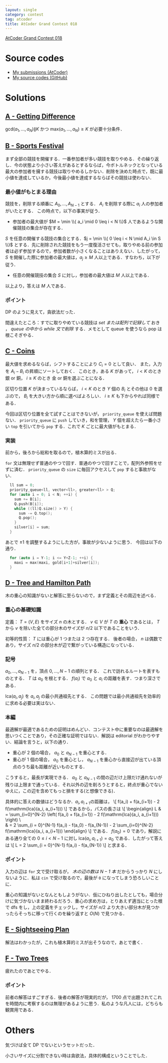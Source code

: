```yaml
---
layout: single
category: contest
tag: atcoder
title: AtCoder Grand Contest 018
---
```


[AtCoder Grand Contest 018](https://atcoder.jp/contests/agc018)

# Source codes

- [My submissions (AtCoder)](https://atcoder.jp/contests/agc018/submissions?f.User=kazunetakahashi)
- [My source codes (GitHub)](https://github.com/kazunetakahashi/atcoder/tree/master/2017/0723_agc018)

# Solutions

## [A - Getting Difference](https://atcoder.jp/contests/agc018/tasks/agc018_a)

$\mathrm{gcd}(a_1, \dots, a_N) \| K$ かつ $\mathrm{max}(a_1, \dots, a_N) \geq K$ が必要十分条件．

## [B - Sports Festival](https://atcoder.jp/contests/agc018/tasks/agc018_b)

まず全部の競技を開催する．一番参加者が多い競技を取りやめる．その繰り返し．今の状態より小さい答えがあるとするならば，今ボトルネックとなっている最大の参加者を擁する競技は取りやめるしかない．削除を決めた時点で，既に最小値を達成しているか，今後最小値を達成するならばその競技は使わない．

### 最小値がもとまる理由

競技を，削除する順番に $A_0, \dots, A_{N-1}$ とする．
$A_i$ を削除する際に $a_i$ 人の参加者がいたとする．
この時点で，以下の事実が従う．

- 参加者の最大値が $M = \min \\{ a_i \mid 0 \leq i < N \\}$ 人であるような開催競技の集合が存在する．

$S$ を任意の開催する競技の集合とする．$j = \min \\{ 0 \leq i < N \mid A_i \in S \\}$ とする．先に削除された競技をもう一度復活させても，取りやめる前の参加者は必ず参加するので，参加者数が小さくなることはありえない．したがって， $S$ を開催した際に参加者の最大値は，$a_j \geq M$ 人以上である．すなわち，以下が従う．

- 任意の開催競技の集合 $S$ に対し，参加者の最大値は $M$ 人以上である．

以上より，答えは $M$ 人である．

### ポイント

DP のように見えて，貪欲法だった．

間違えたところ：すでに取りやめている競技は *set または配列で記録して* おき ， *queue の中から while 文で削除* する．メモとして queue を使うなら pop は根こそぎやる．

## [C - Coins](https://atcoder.jp/contests/agc018/tasks/agc018_c)

最大値を求めるならば，シフトすることにより $C_i = 0$ として良い．
また，入力を $A_i - B_i$ の昇順にソートしておく．
このとき，ある $K$ があって， $i < K$ のとき 銀 or 銅， $i \geq K$ のとき 金 or 銅を選ぶことになる．

区切り位置 $K$ が決まっているならば， $i < K$ のとき $Y$ 個の $B_i$ とその他は $0$ を選ぶので， $B_i$ を大きい方から順に選べばよろしい． $i \geq K$ も下からやれば同様である．

今回は区切り位置を全て試すことはできないが， `priority_queue` を使えば問題ない． `priority_queue` に `push` していき，和を管理， $Y$ 個を超えたら一番小さい `top` を引いてから `pop` する．これで $K$ ごとに最大値がもとまる．

### 実装

前から，後ろから総和を取るので，植木算的ミスが出る．

`for` 文は無理せず普通のやつで回す．普通のやつで回すことで，配列外参照をせずに済む．
`priority_queue` の `size` に毎回アクセスして `pop` すると事故がない．

``` c++
  ll sum = 0;
  priority_queue<ll, vector<ll>, greater<ll> > Q;
  for (auto i = 0; i < N; ++i) {
    sum += B[i];
    Q.push(B[i]);
    while ((ll)Q.size() > Y) {
      sum -= Q.top();
      Q.pop();
    }
    silver[i] = sum;
  }
```

あとで $\pm 1$ を調整するようにした方が，事故が少ないように思う．
今回は以下の通り．

``` c++
  for (auto i = Y-1; i <= Y+Z-1; ++i) {
    maxi = max(maxi, gold[i+1]+silver[i]);
  }
```

## [D - Tree and Hamilton Path](https://atcoder.jp/contests/agc018/tasks/agc018_d)

木の重心の知識がないと解答に至らないので，まず定義とその周辺を述べる．

### 重心の基礎知識

定義：
$T = (V, E)$ をサイズ $n$ の木とする． $v \in V$ が $T$ の **重心** であるとは，
$T$ から $v$ を除いた全ての部分木のサイズが $n/2$ 以下であることをいう．

初等的性質：
$T$ には重心が $1$ つまたは $2$ つ存在する．
後者の場合， $n$ は偶数であり，サイズ $n/2$ の部分木が辺で繋がっている構造になっている．

### 記号

$a_0, \dots, a_{N-1}$ を，頂点 $0, \dots, N-1$ の順列とする．
これで訪れるルートを表すものとする．
$T$ は $a_0$ を根とする．
$f(a_i)$ で $a_0$ と $a_i$ の距離を表す．つまり深さである．

$\mathrm{lca}(a_i, a_j)$ を $a_i, a_j$ の最小共通祖先とする．
この問題では最小共通祖先を効率的に求める必要は実はない．

### 本編

最適解が最適であるための証明はめんどい．コンテスト中に重要なのは最適解を思いつくことであり，その正確な証明ではない．解説は editorial がわかりやすい．結論を言うと，以下の通り．

- 重心が $2$ 個の場合， $a_0$ と $a_{N-1}$ を重心とする．
- 重心が $1$ 個の場合， $a_0$ を重心とし， $a_{N-1}$ を重心から直接辺が出ている頂点のうち最も距離が近いものとする．

こうすると，最長が実現できる． $a_0$ と $a_{N-1}$ の間の辺だけ上限だけ通れないが残りは上限まで通っている．それ以外の辺を削ろうとすると，終点が重心でないゆえに，この辺を含めてもっと損をする(と想像できる)．

具体的に答えの数値はどうなるか．$a_i, a_{i+1}$の距離は，
\\[ f(a_i) + f(a_{i+1}) - 2 f(\mathrm{lca}(a_i, a_{i+1})) \\]
であるから，パスの長さは
\\[
\begin{align}
    L & = \sum_{i=0}^{N-2} \left(
    f(a_i) + f(a_{i+1}) - 2 f(\mathrm{lca}(a_i, a_{i+1}))
    \right) \\\
    & =
    2 \sum_{i = 0}^{N-1} f(a_i) - f(a_0) - f(a_{N-1})
        - 2 \sum_{i=0}^{N-2} f(\mathrm{lca}(a_i, a_{i+1}))
\end{align}
\\]
である． $f(a_0) = 0$ であり，解説にある通り全ての $0 \leq i < N-1$ に対し $\mathrm{lca}(a_i, a_{i+1}) = a_0$ である．したがって答えは
\\[
L = 2 \sum_{i = 0}^{N-1} f(a_i) - f(a_{N-1})
\\]
と求まる．

### ポイント

入力の辺は `for` 文で受け取るが， *木の辺の数は $N-1$ 本* だからうっかり $N$ にしないように．私は `cin` で受け取るので，最後が `0` になってしまう恐ろしいことに．

重心の知識がないとなんともしようがない．仮にひねり出したとしても，場合分けに気づかないまま終わるだろう．重心の求め方は，とりあえず適当にとった根で dfs をし，上の定義をチェックし，サイズが $n/2$ より大きい部分木が見つかったらそっちに移って行くのを繰り返すと $O(N)$ で見つかる．

## [E - Sightseeing Plan](https://atcoder.jp/contests/agc018/tasks/agc018_e)

解法はわかったが，これも植木算的ミスが出そうなので，あとで書く．

## [F - Two Trees](https://atcoder.jp/contests/agc018/tasks/agc018_f)

疲れたのであとでやる．

### ポイント

前者の解答はすごすぎる．後者の解答が現実的だが， 1700 点で出題されてこれを時間内に考察するのは無理があるように思う．私のような凡人には，どちらも観賞用である．

# Others

気づけば全て DP でないというセットだった．

小さいサイズに分割できない時は貪欲法，具体的構成ということでした．
